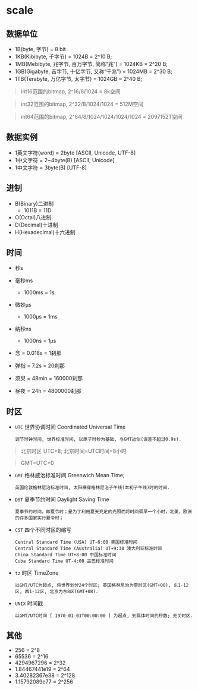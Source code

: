 # scale

## 数据单位

- 1B(byte, 字节) = 8 bit
- 1KB(Kibibyte, 千字节) = 1024B = 2^10 B;
- 1MB(Mebibyte, 兆字节, 百万字节, 简称“兆”) = 1024KB = 2^20 B;
- 1GB(Gigabyte, 吉字节, 十亿字节, 又称“千兆”) = 1024MB = 2^30 B;
- 1TB(Terabyte, 万亿字节, 太字节) = 1024GB = 2^40 B;

> int16范围的bitmap, 2^16/8/1024 = 8k空间

> int32范围的bitmap, 2^32/8/1024/1024 = 512M空间

> int64范围的bitmap, 2^64/8/1024/1024/1024/1024 = 2097152T空间

## 数据实例

- 1英文字符(word)           = 2byte [ASCII, Unicode, UTF-8]
- 1中文字符                 = 2~4byte(B) [ASCII, Unicode]
- 1中文字符                 = 3byte(B) [UTF-8]

## 进制

- B(Binary)二进制
  - 1011B = 11D
- O(Octal)八进制
- D(Decimal)十进制
- H(Hexadecimal)十六进制

## 时间

- 秒s
- 毫秒ms
  - 1000ms = 1s
- 微妙μs
  - 1000μs = 1ms
- 纳秒ns
  - 1000ns = 1μs

- 念 = 0.018s = 1刹那
- 弹指 = 7.2s = 20刹那
- 须臾 = 48min = 160000刹那
- 昼夜 = 24h = 4800000刹那

## 时区

- `UTC` 世界协调时间 Coordinated Universal Time

      调节时钟时间, 世界标准时间, 以原子时秒为基础, 与GMT近似(误差不超过0.9s).

> 北京时区 UTC+8; 北京时间=UTC时间+8小时

> GMT=UTC+0

- `GMT` 格林威治标准时间 Greenwich Mean Time;

      英国伦敦格林尼治标准时间, 太阳横穿格林尼治子午线(本初子午线)时的时间.

- `DST` 夏季节约时间 Daylight Saving Time

      夏季节约时间，即夏令时；是为了利用夏天充足的光照而将时间调早一个小时，北美、欧洲的许多国家实行夏令时；

- `CST` 四个不同时区的缩写

      Central Standard Time (USA) UT-6:00 美国标准时间
      Central Standard Time (Australia) UT+9:30 澳大利亚标准时间
      China Standard Time UT+8:00 中国标准时间
      Cuba Standard Time UT-4:00 古巴标准时间

- `tz` 时区 TimeZone

      以GMT/UTC为起点, 将世界划分24个时区; 英国格林尼治为零时区(GMT+00), 东1-12区, 西1-12区, 北京为东8区(GMT+08).

- `UNIX` 时间戳

      以GMT/UTC时间 [ 1970-01-01T00:00:00 ] 为起点, 到具体时间的秒数; 无关时区.

## 其他

- 256 = 2^8
- 65536 = 2^16
- 4294967296 = 2^32
- 1.84467441e19 = 2^64
- 3.40282367e38 = 2^128
- 1.15792089e77 = 2^256
